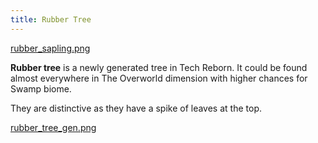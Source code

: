 ```yaml
---
title: Rubber Tree
---
```


[rubber_sapling.png](/media/mods/techreborn/rubber_sapling.png)


**Rubber tree** is a newly generated tree in Tech Reborn. It could be found almost everywhere in The Overworld dimension with higher chances for Swamp biome.

They are distinctive as they have a spike of leaves at the top.

[rubber_tree_gen.png](/media/mods/techreborn/rubber_tree_gen.png)